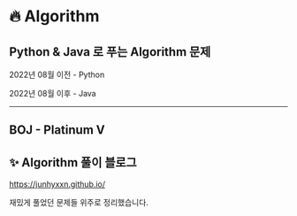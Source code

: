 # 🔥 Algorithm 

## Python & Java 로 푸는 Algorithm 문제

2022년 08월 이전 - Python

2022년 08월 이후 - Java

---

## BOJ - Platinum Ⅴ

## ✨ Algorithm 풀이 블로그

https://junhyxxn.github.io/

재밌게 풀었던 문제들 위주로 정리했습니다.
